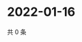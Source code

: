 # 2022-01-16

共 0 条

<!-- BEGIN WEIBO -->
<!-- 最后更新时间 Sun Jan 16 2022 11:14:53 GMT+0800 (China Standard Time) -->

<!-- END WEIBO -->
